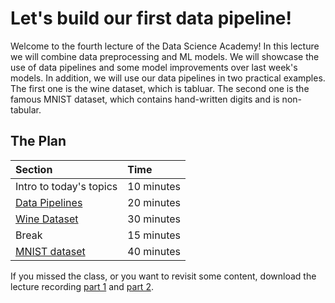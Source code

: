 # Let's build our first data pipeline!

Welcome to the fourth lecture of the Data Science Academy! In this lecture we will combine data preprocessing and ML models. We will showcase the use of data pipelines and some model improvements over last week's models. In addition, we will use our data pipelines in two practical examples. The first one is the wine dataset, which is tabluar. The second one is the famous MNIST dataset, which contains hand-written digits and is non-tabular.

## The Plan

| Section                                                                       | Time       |
|:------------------------------------------------------------------------------|:-----------|
| Intro to today's topics                                                       | 10 minutes |
| [Data Pipelines](data_pipelines.ipynb)                                        | 20 minutes |
| [Wine Dataset](data_pipelines.ipynb)                                          | 30 minutes |
| Break                                                                         | 15 minutes |
| [MNIST dataset](data_pipelines.ipynb)                                         | 40 minutes |


If you missed the class, or you want to revisit some content, download the lecture recording
[part 1](https://drive.google.com/file/d/1-boPzqAPdO_TE9bBRRNJNNQNdBFyJuaw) and
[part 2](https://drive.google.com/file/d/1SF6KJUak-1V_-cNPc-y63zsgc-F4e4W3).
